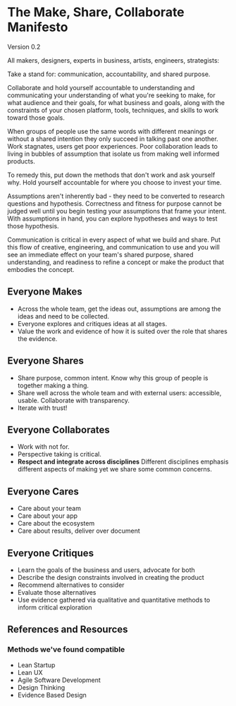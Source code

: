 # The Make, Share, Collaborate Manifesto

Version 0.2

All makers, designers, experts in business, artists, engineers, strategists:

Take a stand for: communication, accountability, and shared purpose.

Collaborate and hold yourself accountable to understanding and communicating your understanding of what you're seeking to make, for what audience and their goals, for what business and goals, along with the constraints of your chosen platform, tools, techniques, and skills to work toward those goals.

When groups of people use the same words with different meanings or without a shared intention they only succeed in talking past one another. Work stagnates, users get poor experiences. Poor collaboration leads to living in bubbles of assumption that isolate us from making well informed products.

To remedy this, put down the methods that don't work and ask yourself why. Hold yourself accountable for where you choose to invest your time.  

Assumptions aren't inherently bad - they need to be converted to research questions and hypothesis.  Correctness and fitness for purpose cannot be judged well until you begin testing your assumptions that frame your intent. With assumptions in hand, you can explore hypotheses and ways to test those hypothesis.

Communication is critical in every aspect of what we build and share. Put this flow of creative, engineering, and communication to use and you will see an immediate effect on your team's shared purpose, shared understanding, and readiness to refine a concept or make the product that embodies the concept.

## Everyone Makes

-  Across the whole team, get the ideas out, assumptions are among the ideas and need to be collected.
-  Everyone explores and critiques ideas at all stages.
-  Value the work and evidence of how it is suited over the role that shares the evidence.

## Everyone Shares

-  Share purpose, common intent. Know why this group of people is together making a thing.
-  Share well across the whole team and with external users: accessible, usable. Collaborate with transparency.
-  Iterate with trust!

## Everyone Collaborates

-  Work with not for.
-  Perspective taking is critical.
-  **Respect and integrate across disciplines** Different disciplines emphasis different aspects of making yet we share some common concerns.

## Everyone Cares

-  Care about your team
-  Care about your app
-  Care about the ecosystem
-  Care about results, deliver over document

## Everyone Critiques

-  Learn the goals of the business and users, advocate for both
-  Describe the design constraints involved in creating the product
-  Recommend alternatives to consider
-  Evaluate those alternatives
-  Use evidence gathered via qualitative and quantitative methods to inform critical exploration

## References and Resources

### Methods we've found compatible

-  Lean Startup
-  Lean UX
-  Agile Software Development
-  Design Thinking
-  Evidence Based Design

